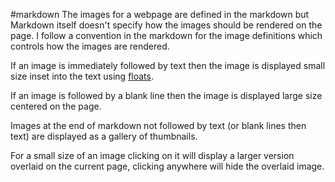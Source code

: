 #markdown
The images for a webpage are defined in the markdown but
Markdown itself doesn't specify how the images should be
rendered on the page. I follow a convention in the markdown
for the image definitions which controls how the images are
rendered.

If an image is immediately followed by text then the image
is displayed small size inset into the text using
[floats](https://www.w3schools.com/css/css_float.asp).

If an image is followed by a blank line then the image is displayed
large size centered on the page.

Images at the end of markdown not followed by text (or blank
lines then text) are displayed as a gallery of thumbnails.

For a small size of an image clicking on it will display a
larger version overlaid on the current page, clicking anywhere
will hide the overlaid image.
